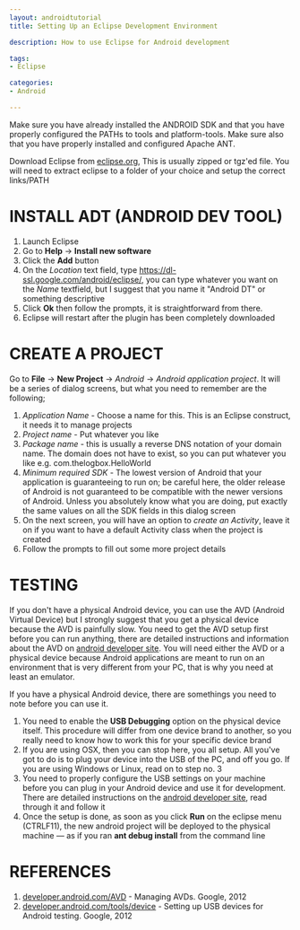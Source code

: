 ```yaml
---
layout: androidtutorial
title: Setting Up an Eclipse Development Environment

description: How to use Eclipse for Android development

tags:
- Eclipse

categories:
- Android

---
```




Make sure you have already installed the ANDROID SDK and that you have properly configured the PATHs to tools and platform-tools. Make sure also that you have properly installed and configured Apache ANT.

Download Eclipse from [eclipse.org](http://eclipse.org), This is usually zipped or tgz'ed file. You will need to extract eclipse to a folder of your choice and setup the correct links/PATH


# INSTALL ADT (ANDROID DEV TOOL)

1. Launch Eclipse
2. Go to **Help** &rarr; **Install new software**
3. Click the **Add** button
3. On the *Location* text field, type https://dl-ssl.google.com/android/eclipse/, you can type whatever you want on the *Name* textfield, but I suggest that you name it "Android DT" or something descriptive
4. Click **Ok** then follow the prompts, it is straightforward from there.
5. Eclipse will restart after the plugin has been completely downloaded


# CREATE A PROJECT

Go to **File** &rarr; **New Project** &rarr; *Android* &rarr; *Android application project*. It will be a series of dialog screens, but what you need to remember are the following;

1. *Application Name* - Choose a name for this. This is an Eclipse construct, it needs it to manage projects
2. *Project name* - Put whatever you like
3. *Package name* - this is usually a reverse DNS notation of your domain name. The domain does not have to exist, so you can put whatever you like e.g. com.thelogbox.HelloWorld
4. *Minimum required SDK* - The lowest version of Android that your application is guaranteeing to run on; be careful here, the older release of Android is not guaranteed to be compatible with the newer versions of Android. Unless you absolutely know what you are doing, put exactly the same values on all the SDK fields in this dialog screen
5. On the next screen, you will have an option to *create an Activity*, leave it on if you want to have a default Activity class when the project is created
6. Follow the prompts to fill out some more project details



# TESTING

If you don't have a physical Android device, you can use the AVD (Android Virtual Device) but I strongly suggest that you get a physical device because the AVD is painfully slow. You need to get the AVD setup first before you can run anything, there are detailed instructions and information about the AVD on [android developer site](http://developer.android.com/tools/devices/managing-avds.html). You will need either the AVD or a physical device because Android applications are meant to run on an environment that is very different from your PC, that is why you need at least an emulator. 

If you have a physical Android device, there are somethings you need to note before you can use it. 

1. You need to enable the **USB Debugging** option on the physical device itself. This procedure will differ from one device brand to another, so you really need to know how to work this for your specific device brand
2. If you are using OSX, then you can stop here, you all setup. All you've got to do is to plug your device into the USB of the PC, and off you go. If you are using Windows or Linux, read on to step no. 3
3. You need to properly configure the USB settings on your machine before you can plug in your Android device and use it for development. There are detailed instructions on the [android developer site](http://developer.android.com/tools/device.html), read through it and follow it
4. Once the setup is done, as soon as you click **Run** on the eclipse menu (CTRLF11), the new android project will be deployed to the physical machine &mdash; as if you ran **ant debug install** from the command line

# REFERENCES

1. [developer.android.com/AVD](http://developer.android.com/tools/devices/managing-avds.html) - Managing AVDs. Google, 2012
2. [developer.android.com/tools/device](http://developer.android.com/tools/device.html) - Setting up USB devices for Android testing. Google, 2012
